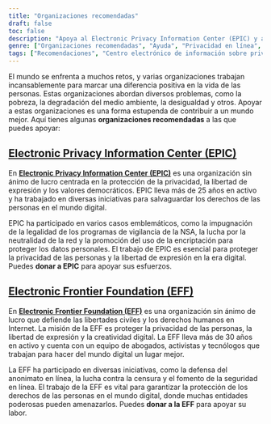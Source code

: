 ```yaml
---
title: "Organizaciones recomendadas"
draft: false
toc: false
description: "Apoya al Electronic Privacy Information Center (EPIC) y a la Electronic Frontier Foundation (EFF) para proteger la privacidad en Internet, la libertad de expresión y los valores democráticos. Haz un donativo para defender los derechos humanos y las libertades en el mundo digital."
genre: ["Organizaciones recomendadas", "Ayuda", "Privacidad en línea", "Libertad de expresión", "Valores democráticos", "EPIC", "EFF", "Privacidad", "Libertades civiles", "Derechos humanos", "Activismo digital", "Organizaciones sin ánimo de lucro", "Donación", "Derechos digitales", "Protección de datos", "Ciberseguridad", "Neutralidad de la red", "Anonimato en Internet", "Censura"]
tags: ["Recomendaciones", "Centro electrónico de información sobre privacidad", "EPIC", "Fundación Frontera Electrónica", "EFF", "privacidad", "libertad de expresión", "valores democráticos", "misión", "libertades civiles", "derechos humanos", "abogados", "activistas", "tecnólogos", "libre expresión", "creatividad digital", "donación", "privacidad en línea", "derechos en línea", "protección de datos", "ciberseguridad", "neutralidad de la red", "anonimato en línea", "censura", "organizaciones sin ánimo de lucro", "activismo digital", "soporte", "mundo digital."]
---
```


El mundo se enfrenta a muchos retos, y varias organizaciones trabajan incansablemente para marcar una diferencia positiva en la vida de las personas. Estas organizaciones abordan diversos problemas, como la pobreza, la degradación del medio ambiente, la desigualdad y otros. Apoyar a estas organizaciones es una forma estupenda de contribuir a un mundo mejor. Aquí tienes algunas **organizaciones recomendadas** a las que puedes apoyar:

## [Electronic Privacy Information Center (EPIC)](https://donatenow.networkforgood.org/epic)

En [**Electronic Privacy Information Center (EPIC)**](https://donatenow.networkforgood.org/epic) es una organización sin ánimo de lucro centrada en la protección de la privacidad, la libertad de expresión y los valores democráticos. EPIC lleva más de 25 años en activo y ha trabajado en diversas iniciativas para salvaguardar los derechos de las personas en el mundo digital.

EPIC ha participado en varios casos emblemáticos, como la impugnación de la legalidad de los programas de vigilancia de la NSA, la lucha por la neutralidad de la red y la promoción del uso de la encriptación para proteger los datos personales. El trabajo de EPIC es esencial para proteger la privacidad de las personas y la libertad de expresión en la era digital. Puedes **donar a EPIC** para apoyar sus esfuerzos.

## [Electronic Frontier Foundation (EFF)](https://www.eff.org/issues/bloggers/legal/join)

En [**Electronic Frontier Foundation (EFF)**](https://www.eff.org/issues/bloggers/legal/join) es una organización sin ánimo de lucro que defiende las libertades civiles y los derechos humanos en Internet. La misión de la EFF es proteger la privacidad de las personas, la libertad de expresión y la creatividad digital. La EFF lleva más de 30 años en activo y cuenta con un equipo de abogados, activistas y tecnólogos que trabajan para hacer del mundo digital un lugar mejor.

La EFF ha participado en diversas iniciativas, como la defensa del anonimato en línea, la lucha contra la censura y el fomento de la seguridad en línea. El trabajo de la EFF es vital para garantizar la protección de los derechos de las personas en el mundo digital, donde muchas entidades poderosas pueden amenazarlos. Puedes **donar a la EFF** para apoyar su labor.
